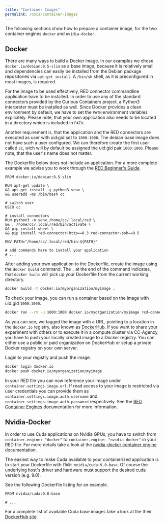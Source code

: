 ```yaml
---
title: "Container Images"
permalink: /docs/container-images
---
```


The following sections show how to prepare a container image, for the two container engines `docker` and `nvidia-docker`.


## Docker

There are many ways to build a Docker image. In our examples we chose `docker.io/debian:9.5-slim` as a base image, because it is relatively small and dependencies can easily be installed from the Debian package repositories via `apt-get install`. A `/bin/sh` shell, as it is preconfigured in most images, is required.

For the image to be used effectively, RED connector commandline application have to be installed. In order to use any of the standard connectors provided by the Curious Containers project, a Python3 interpreter must be installed as well. Since Docker provides a clean environment by default, we have to set the `PATH` environment variables explicitely. Please note, that your own application also needs to be located in a directory which is included in `PATH`.

Another requirement is, that the application and the RED connectors are executed as user with uid:gid set to `1000:1000`. The debian base image does not have such a user configured. We can therefore create the first user called `cc`, wich will by default be assigned the uid:gid pair `1000:1000`. Please note, that the user's name does not matter.

The Dockerfile below does not include an application. For a more complete example we advise you to work through the [RED Beginner's Guide](/docs/red-beginners-guide).

```docker
FROM docker.io/debian:9.5-slim

RUN apt-get update \
&& apt-get install -y python3-venv \
&& useradd -ms /bin/bash cc

# switch user
USER cc

# install connectors
RUN python3 -m venv /home/cc/.local/red \
&& . /home/cc/.local/red/bin/activate \
&& pip install wheel \
&& pip install red-connector-http==0.3 red-connector-ssh==0.5

ENV PATH="/home/cc/.local/red/bin:${PATH}"

# add commands here to install your application
# ...
```

After adding your own application to the Dockerfile, create the image using the `docker build` command. The `.` at the end of the command indicates, that `docker build` will pick up your Dockerfile from the current working directory.

```bash
docker build -t docker.io/myorganization/myimage .
```

To check your image, you can run a container based on the image with uid:gid `1000:1000`.

```bash
docker run --rm -u 1000:1000 docker.io/myorganization/myimage red-connector-http --version
```

As you can see, we tagged the image with a URL, pointing to a location in the `docker.io` registry, also known as [DockerHub](https://hub.docker.com/). If you want to share your experiment with others or to execute it in a compute cluster via CC-Agency, you have to push your locally created image to a Docker registry. You can either use a public or paid organization on DockerHub or setup a private Docker registry on your own server.

Login to your registry and push the image.

```bash
docker login docker.io
docker push docker.io/myorganization/myimage
```

In your RED file you can now reference your image under `container.settings.image.url`. If read access to your image is restricted via user credentials you can provide them as `container.settings.image.auth.username` and `container.settings.image.auth.password` respectively. See the [RED Container Engines](/docs/red-container-engines) documentation for more information.


## Nvidia-Docker

In order to use Cuda applications on Nvidia GPUs, you have to switch from `container.engine: "docker"` to `container.engine: "nvidia-docker"` in your RED file. For more details take a look at the [nvidia-docker container engine](/docs/red-container-engines#nvidia-docker) documentation.

The easiest way to make Cuda available to your containerized application is to start your Dockerfile with `FROM nvidia/cuda:9.0-base`. Of course the underlying host's driver and hardware must support the desired cuda version (e.g. 9.0).

See the following Dockerfile listing for an example.

```docker
FROM nvidia/cuda:9.0-base

# ...
```

For a complete list of available Cuda base images take a look at the their [DockerHub site](https://hub.docker.com/r/nvidia/cuda).
